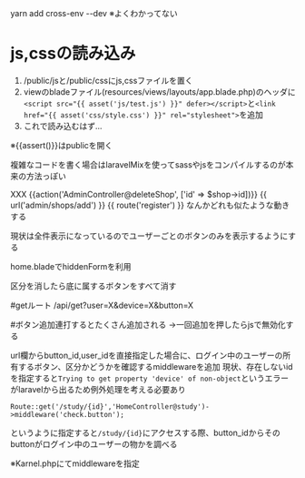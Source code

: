 yarn add cross-env --dev
※よくわかってない

# js,cssの読み込み
1. /public/jsと/public/cssにjs,cssファイルを置く
2. viewのbladeファイル(resources/views/layouts/app.blade.php)のヘッダに`<script src="{{ asset('js/test.js') }}" defer></script>`と`<link href="{{ asset('css/style.css') }}" rel="stylesheet">`を追加
3. これで読み込むはず...

※{{assert()}}はpublicを開く

複雑なコードを書く場合はlaravelMixを使ってsassやjsをコンパイルするのが本来の方法っぽい


<form method="POST" action="XXX">
XXX
    {{action('AdminController@deleteShop', ['id' => $shop->id])}}
    {{ url('admin/shops/add') }}
    {{ route('register') }}
なんかどれも似たような動きする

現状は全件表示になっているのでユーザーごとのボタンのみを表示するようにする

home.bladeでhiddenFormを利用

区分を消したら底に属するボタンをすべて消す

#getルート
/api/get?user=X&device=X&button=X

#ボタン追加連打するとたくさん追加される
->一回追加を押したらjsで無効化する


url欄からbutton_id,user_idを直接指定した場合に、ログイン中のユーザーの所有するボタン、区分かどうかを確認するmiddlewareを追加
現状、存在しないidを指定すると`Trying to get property 'device' of non-object`というエラーがlaravelから出るため例外処理を考える必要あり

```$xslt
Route::get('/study/{id}','HomeController@study')->middleware('check.button');
```   
というように指定すると`/study/{id}`にアクセスする際、button_idからそのbuttonがログイン中のユーザーの物かを調べる

※Karnel.phpにてmiddlewareを指定




